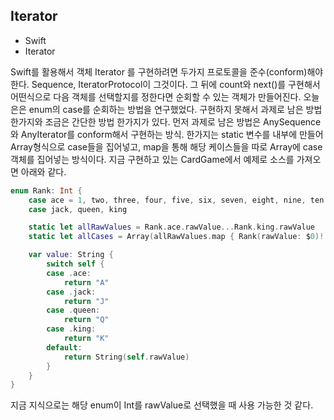 ## Iterator
+ Swift
+ Iterator

Swift를 활용해서 객체 Iterator 를 구현하려면 두가지 프로토콜을 준수(conform)해야한다.
Sequence, IteratorProtocol이 그것이다.
그 뒤에 count와 next()를 구현해서 어떤식으로 다음 객체를 선택할지를 정한다면 순회할 수 있는 객체가 만들어진다.
오늘은은 enum의 case를 순회하는 방법을 연구했었다.
구현하지 못해서 과제로 남은 방법 한가지와 조금은 간단한 방법 한가지가 있다.
먼저 과제로 남은 방법은 AnySequence와 AnyIterator를 conform해서 구현하는 방식.
한가지는 static 변수를 내부에 만들어 Array형식으로 case들을 집어넣고, map을 통해 해당 케이스들을 따로 Array에 case객체를 집어넣는 방식이다.
지금 구현하고 있는 CardGame에서 예제로 소스를 가져오면 아래와 같다.
```Swift
enum Rank: Int {
    case ace = 1, two, three, four, five, six, seven, eight, nine, ten
    case jack, queen, king

    static let allRawValues = Rank.ace.rawValue...Rank.king.rawValue
    static let allCases = Array(allRawValues.map { Rank(rawValue: $0)! })

    var value: String {
        switch self {
        case .ace:
            return "A"
        case .jack:
            return "J"
        case .queen:
            return "Q"
        case .king:
            return "K"
        default:
            return String(self.rawValue)
        }
    }
}
```
지금 지식으로는 해당 enum이 Int를 rawValue로 선택했을 때 사용 가능한 것 같다.
